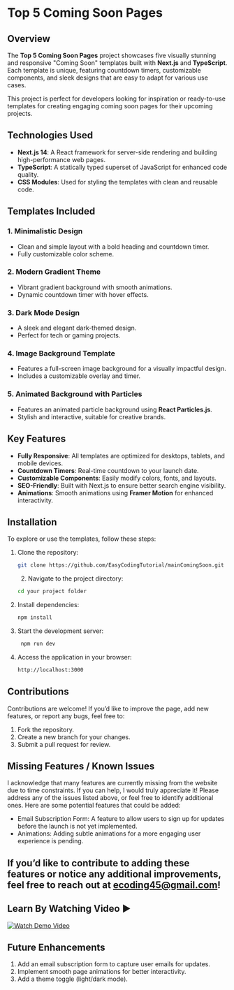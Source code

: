 # Top 5 Coming Soon Pages   

## Overview
The **Top 5 Coming Soon Pages** project showcases five visually stunning and responsive "Coming Soon" templates built with **Next.js** and **TypeScript**. Each template is unique, featuring countdown timers, customizable components, and sleek designs that are easy to adapt for various use cases.  

This project is perfect for developers looking for inspiration or ready-to-use templates for creating engaging coming soon pages for their upcoming projects.  

## Technologies Used  
- **Next.js 14**: A React framework for server-side rendering and building high-performance web pages.  
- **TypeScript**: A statically typed superset of JavaScript for enhanced code quality.  
- **CSS Modules**: Used for styling the templates with clean and reusable code.  

## Templates Included  
### 1. **Minimalistic Design**  
   - Clean and simple layout with a bold heading and countdown timer.  
   - Fully customizable color scheme.  

### 2. **Modern Gradient Theme**  
   - Vibrant gradient background with smooth animations.  
   - Dynamic countdown timer with hover effects.  

### 3. **Dark Mode Design**  
   - A sleek and elegant dark-themed design.  
   - Perfect for tech or gaming projects.  

### 4. **Image Background Template**  
   - Features a full-screen image background for a visually impactful design.  
   - Includes a customizable overlay and timer.  

### 5. **Animated Background with Particles**  
   - Features an animated particle background using **React Particles.js**.  
   - Stylish and interactive, suitable for creative brands.  

## Key Features  
- **Fully Responsive**: All templates are optimized for desktops, tablets, and mobile devices.  
- **Countdown Timers**: Real-time countdown to your launch date.  
- **Customizable Components**: Easily modify colors, fonts, and layouts.  
- **SEO-Friendly**: Built with Next.js to ensure better search engine visibility.  
- **Animations**: Smooth animations using **Framer Motion** for enhanced interactivity.  

## Installation  
To explore or use the templates, follow these steps:  

1. Clone the repository:  
   ```bash
   git clone https://github.com/EasyCodingTutorial/mainComingSoon.git
   ```
   2. Navigate to the project directory:
   ```bash
   cd your project folder
   ```
3. Install dependencies:
   ```bash
   npm install  
   ```
5. Start the development server:
   ```bash
    npm run dev  
   ```
7. Access the application in your browser:
   ```bash
   http://localhost:3000  
   ```



## Contributions
Contributions are welcome! If you’d like to improve the page, add new features, or report any bugs, feel free to:

1. Fork the repository.
2. Create a new branch for your changes.
3. Submit a pull request for review.


## **Missing Features / Known Issues**
I acknowledge that many features are currently missing from the website due to time constraints. If you can help, I would truly appreciate it! Please address any of the issues listed above, or feel free to identify additional ones. Here are some potential features that could be added:
- Email Subscription Form: A feature to allow users to sign up for updates before the launch is not yet implemented.
- Animations: Adding subtle animations for a more engaging user experience is pending.

## If you’d like to contribute to adding these features or notice any additional improvements, feel free to reach out at ecoding45@gmail.com!

## Learn By Watching Video ▶️
[![Watch Demo Video](https://img.youtube.com/vi/edBnBKzFO4s/maxresdefault.jpg)](https://www.youtube.com/watch?v=edBnBKzFO4s)

## Future Enhancements
1. Add an email subscription form to capture user emails for updates.
2. Implement smooth page animations for better interactivity.
3. Add a theme toggle (light/dark mode).

